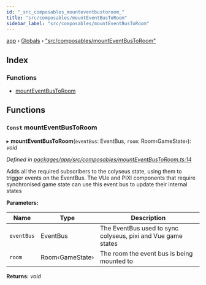 ```yaml
---
id: "_src_composables_mounteventbustoroom_"
title: "src/composables/mountEventBusToRoom"
sidebar_label: "src/composables/mountEventBusToRoom"
---
```


[app](../index.md) › [Globals](../globals.md) › ["src/composables/mountEventBusToRoom"](_src_composables_mounteventbustoroom_.md)

## Index

### Functions

* [mountEventBusToRoom](_src_composables_mounteventbustoroom_.md#const-mounteventbustoroom)

## Functions

### `Const` mountEventBusToRoom

▸ **mountEventBusToRoom**(`eventBus`: EventBus, `room`: Room‹GameState›): *void*

*Defined in [packages/app/src/composables/mountEventBusToRoom.ts:14](https://github.com/will-hart/pixatore/blob/5d54977/packages/app/src/composables/mountEventBusToRoom.ts#L14)*

Adds all the required subscribers to the colyseus state, using
them to trigger events on the EventBus. The VUe and PIXI components
that require synchronised game state can use this event bus to
update their internal states

**Parameters:**

Name | Type | Description |
------ | ------ | ------ |
`eventBus` | EventBus | The EventBus used to sync colyseus, pixi and Vue game states |
`room` | Room‹GameState› | The room the event bus is being mounted to  |

**Returns:** *void*
